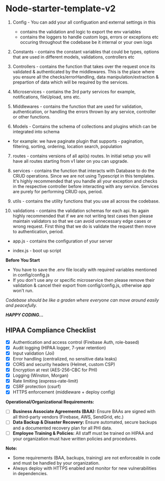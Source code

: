 # Node-starter-template-v2

1. Config - You can add your all configuation and external settings in this
    - contains the validation and logic to export the env variables
    - contains the loggers to handle custom logs, errors or exceptions etc occuring throughout the codebase be it internal or your own logs

2. Constants - contains the constant variables that could be types, options that are used in different models, validations, controllers etc

3. Controllers - contains the function that takes over the request once its validated & authenticated by the middlewares. This is the place where you ensure all the checks/errorHandling, data manipulation/extraction & prepartion of data which will be required by the services.

4. Microservices - contains the 3rd party services for example, notifications, fileUpload, sms etc. 

5. Middlewares - contains the function that are used for validation, authentication, or handling the errors thrown by any service, controller or other functions.

6. Models - Contains the schema of collections and plugins which can be integrated into schema
  - for example: we have paginate plugin that supports - pagination, filtering, sorting, ordering, location search, population 

7. routes - contains versions of all api(s) routes. In initial setup you will have all routes starting from v1 later on you can upgrade.

8. services - contains the function that interacts with Database to do the CRUD operations. Since we are not using Typescript in this templates. It's highly recommended that you handle all your exception and checks in the respective controller before interacting with any service. Services are purely for performing CRUD ops, period.

9. utils - contains the utility functions that you use all across the codebase.

10. validations - contains the validation schemas for each api. Its again highly recommended that if we are not writing test cases then please maintain validators so that we can avoid unnecessary edge cases or wrong request. First thing that we do is validate the request then move to authentication, period. 

- app.js - contains  the configuration of your server

- index.js - boot up script

**Before You Start**
- You have to save the .env file locally with required variables mentioned in config/config.js
- If you don't use any or specific microservice then please remove their validation & cancel their export from config/config.js, otherwise app won't run.

_Codebase should be like a graden where everyone can move around easily and peacefully._

**_HAPPY CODING..._**

## HIPAA Compliance Checklist

- [x] Authentication and access control (Firebase Auth, role-based)
- [x] Audit logging (HIPAA logger, 7-year retention)
- [x] Input validation (Joi)
- [x] Error handling (centralized, no sensitive data leaks)
- [x] CORS and security headers (Helmet, custom CSP)
- [x] Encryption at rest (AES-256-CBC for PHI)
- [x] Logging (Winston, Morgan)
- [x] Rate limiting (express-rate-limit)
- [x] CSRF protection (csurf)
- [x] HTTPS enforcement (middleware + deploy config)

**Operational/Organizational Requirements:**
- [ ] **Business Associate Agreements (BAA):** Ensure BAAs are signed with all third-party vendors (Firebase, AWS, SendGrid, etc.)
- [ ] **Data Backup & Disaster Recovery:** Ensure automated, secure backups and a documented recovery plan for all PHI data.
- [ ] **Employee Training & Policies:** All staff must be trained on HIPAA and your organization must have written policies and procedures.

**Note:**
- Some requirements (BAA, backups, training) are not enforceable in code and must be handled by your organization.
- Always deploy with HTTPS enabled and monitor for new vulnerabilities in dependencies.
